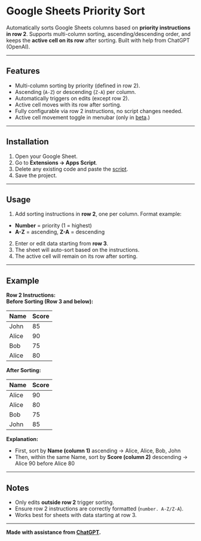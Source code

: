 # Google Sheets Priority Sort

Automatically sorts Google Sheets columns based on **priority instructions in row 2**. Supports multi-column sorting, ascending/descending order, and keeps the **active cell on its row** after sorting. Built with help from ChatGPT (OpenAI).

---

## Features
- Multi-column sorting by priority (defined in row 2).  
- Ascending (`A-Z`) or descending (`Z-A`) per column.  
- Automatically triggers on edits (except row 2).  
- Active cell moves with its row after sorting.  
- Fully configurable via row 2 instructions, no script changes needed.
- Active cell movement toggle in menubar (only in [beta](https://github.com/ondramlcoch07/priority-column-sorter-google-sheets/blob/main/code%201.0.1).)

---

## Installation
1. Open your Google Sheet.  
2. Go to **Extensions → Apps Script**.  
3. Delete any existing code and paste the [script](https://github.com/ondramlcoch07/priority-column-sorter-google-sheets/blob/main/code).
5. Save the project.  

---

## Usage
1. Add sorting instructions in **row 2**, one per column. Format example:
- **Number** = priority (1 = highest)  
- **A-Z** = ascending, **Z-A** = descending  
2. Enter or edit data starting from **row 3**.  
3. The sheet will auto-sort based on the instructions.  
4. The active cell will remain on its row after sorting.

---

## Example

**Row 2 Instructions:**  
**Before Sorting (Row 3 and below):**

| Name  | Score |
|-------|-------|
| John  | 85    |
| Alice | 90    |
| Bob   | 75    |
| Alice | 80    |

**After Sorting:**

| Name  | Score |
|-------|-------|
| Alice | 90    |
| Alice | 80    |
| Bob   | 75    |
| John  | 85    |

**Explanation:**  
- First, sort by **Name (column 1)** ascending → Alice, Alice, Bob, John  
- Then, within the same Name, sort by **Score (column 2)** descending → Alice 90 before Alice 80  

---

## Notes
- Only edits **outside row 2** trigger sorting.  
- Ensure row 2 instructions are correctly formatted (`number. A-Z/Z-A`).  
- Works best for sheets with data starting at row 3.  

---

**Made with assistance from [ChatGPT](https://openai.com).**
